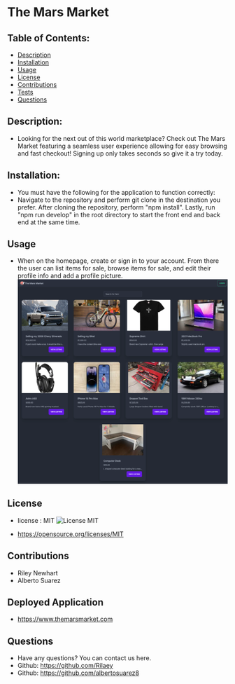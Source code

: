 # The Mars Market

## Table of Contents:

- [Description](#description)
- [Installation](#installation)
- [Usage](#usage)
- [License](#license)
- [Contributions](#contributions)
- [Tests](#tests)
- [Questions](#questions)

## Description:

- Looking for the next out of this world marketplace? Check out The Mars Market featuring a seamless user experience allowing for easy browsing and fast checkout! Signing up only takes seconds so give it a try today.

## Installation:

- You must have the following for the application to function correctly:
- Navigate to the repository and perform git clone in the destination you prefer. After cloning the repository, perform "npm install". Lastly, run "npm run develop" in the root directory to start the front end and back end at the same time.

## Usage

- When on the homepage, create or sign in to your account. From there the user can list items for sale, browse items for sale, and edit their profile info and add a profile picture.
![homepage screenshot](./client/src/assets/homepage-sc.png)

## License

- license : MIT ![License MIT](https://img.shields.io/badge/License-MIT-yellow.svg)

- https://opensource.org/licenses/MIT

## Contributions

- Riley Newhart
- Alberto Suarez

## Deployed Application

- https://www.themarsmarket.com

## Questions

- Have any questions? You can contact us here.
- Github: https://github.com/Rilaey
- Github: https://github.com/albertosuarez8
